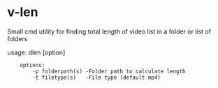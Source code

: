 # v-len
Small cmd utility for finding total length of video list in a folder or list of folders

usage: dlen [option]
        
        options:
            -p folderpath(s) -Folder path to calculate length
            -t filetype(s)   -File type (default mp4)
